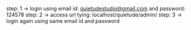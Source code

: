 <!-- admin login email id and password -->

step: 1 -> login using email id: quietudestudio@gmail.com and password: 124578
step: 2 -> access url tying: localhost/quietude/admin/
step: 3 -> login again using same email id and password
